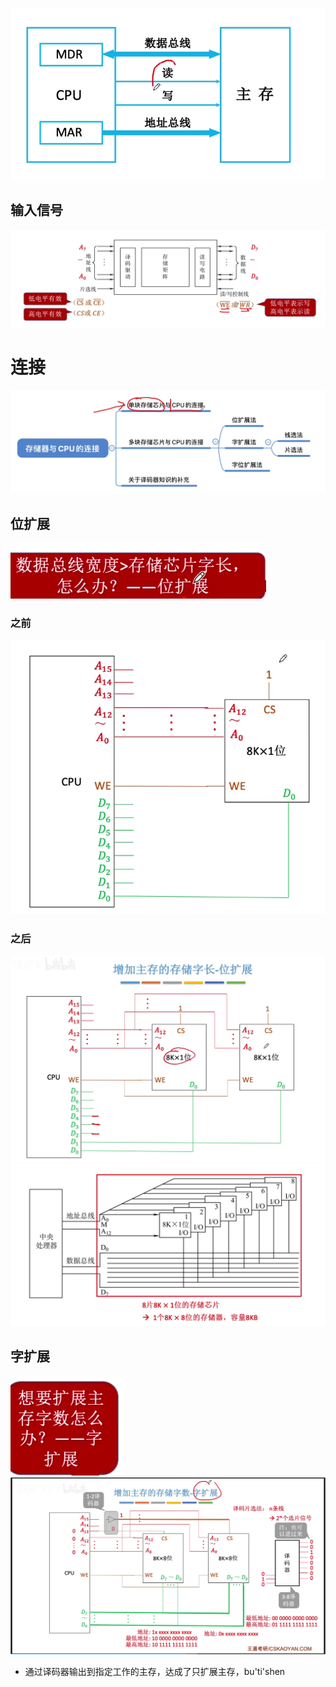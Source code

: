 
![输入图片说明](/imgs/2025-08-06/Z5QnBu0xwemrxxE4.png)
## 输入信号
![输入图片说明](/imgs/2025-08-06/7amtBy7eBs11hVlA.png)
# 连接
![输入图片说明](/imgs/2025-08-06/tLoZHXy7REPqg5V6.png)
## 位扩展
![输入图片说明](/imgs/2025-08-06/9CBKUrq3W2TUrrfi.png)
### 之前
![输入图片说明](/imgs/2025-08-06/AWtjLTnHVDkqtA9t.png)
### 之后
![输入图片说明](/imgs/2025-08-06/NLbsBQbbQre0Vekm.png)
![输入图片说明](/imgs/2025-08-06/EIBOQweI0Kbsi1Ms.png)
## 字扩展
![输入图片说明](/imgs/2025-08-06/VOV8qdZyvForaktW.png)
![输入图片说明](/imgs/2025-08-06/KqA4OO69GzjdFsGT.png)
- 通过译码器输出到指定工作的主存，达成了只扩展主存，bu'ti'shen

<!--stackedit_data:
eyJoaXN0b3J5IjpbMTIzNDY2NTM1NV19
-->
